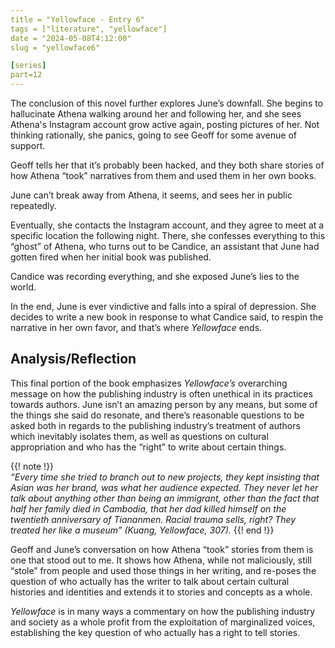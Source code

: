 ```yaml
---
title = "Yellowface - Entry 6"
tags = ["literature", "yellowface"]
date = "2024-05-08T4:12:00"
slug = "yellowface6"

[series]
part=12
---
```


The conclusion of this novel further explores June’s downfall. She begins to hallucinate Athena walking around her and following her, and she sees Athena's Instagram account grow active again, posting pictures of her. Not thinking rationally, she panics, going to see Geoff for some avenue of support.

Geoff tells her that it’s probably been hacked, and they both share stories of how Athena “took” narratives from them and used them in her own books.

June can’t break away from Athena, it seems, and sees her in public repeatedly.

Eventually, she contacts the Instagram account, and they agree to meet at a specific location the following night. There, she confesses everything to this “ghost” of Athena, who turns out to be Candice, an assistant that June had gotten fired when her initial book was published.

Candice was recording everything, and she exposed June’s lies to the world.

In the end, June is ever vindictive and falls into a spiral of depression. She decides to write a new book in response to what Candice said, to respin the narrative in her own favor, and that’s where _Yellowface_ ends.

## Analysis/Reflection

This final portion of the book emphasizes _Yellowface’s_ overarching message on how the publishing industry is often unethical in its practices towards authors. June isn’t an amazing person by any means, but some of the things she said do resonate, and there’s reasonable questions to be asked both in regards to the publishing industry’s treatment of authors which inevitably isolates them, as well as questions on cultural appropriation and who has the “right” to write about certain things.

{{! note !}}  
_“Every time she tried to branch out to new projects, they kept insisting that Asian was her brand, was what her audience expected. They never let her talk about anything other than being an immigrant, other than the fact that half her family died in Cambodia, that her dad killed himself on the twentieth anniversary of Tiananmen. Racial trauma sells, right? They treated her like a museum” (Kuang, Yellowface, 307)._
{{! end !}}

Geoff and June’s conversation on how Athena “took” stories from them is one that stood out to me. It shows how Athena, while not maliciously, still “stole” from people and used those things in her writing, and re-poses the question of who actually has the writer to talk about certain cultural histories and identities and extends it to stories and concepts as a whole.

_Yellowface_ is in many ways a commentary on how the publishing industry and society as a whole profit from the exploitation of marginalized voices, establishing the key question of who actually has a right to tell stories.
